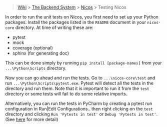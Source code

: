 > [Wiki](Home) > [The Backend System](The-Backend-System) > [Nicos](Nicos) > Testing Nicos

In order to run the unit tests on Nicos, you first need to set up your Python packages. Install the packages listed in the `README` document in your `nicos-core` directory. At time of writing these are:

  - pytest
  - mock
  - coverage (optional)
  - sphinx (for generating doc)

This can be done simply by running `pip install [package-names]` from your `...\Python\Scripts` directory.

Now you can go ahead and run the tests. Go to `...\nicos-core\test` and run `...\Python\Scripts\pytest.exe`. Pytest will detect all the tests in the directory and run them. Note that it is important to run it from the `test` directory or some tests will fail to do some relative imports.

Alternatively, you can run the tests in PyCharm by creating a pytest run configuration in Run|Edit Configurations.. then right clicking on the `test` directory and clicking `Run 'Pytests in test'` or `Debug 'Pytests in test'`. (See [here](http://gowrishankarnath.com/using-pytest-testing-tool-to-test-python-code-by-configuring-pycharm-ide/) for more detail)